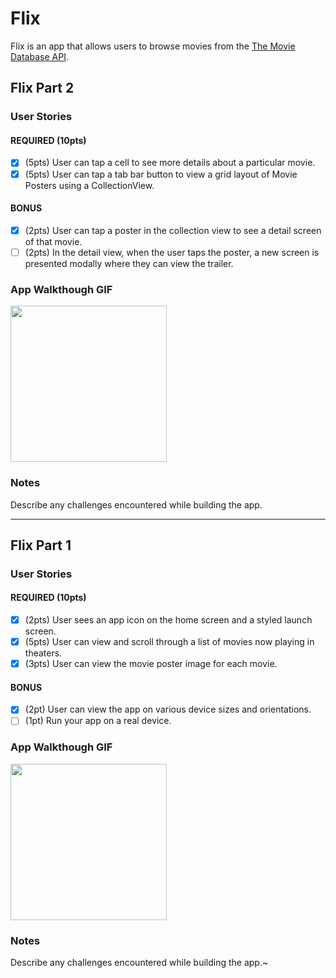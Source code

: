 # Flix

Flix is an app that allows users to browse movies from the [The Movie Database API](http://docs.themoviedb.apiary.io/#).

## Flix Part 2  

### User Stories  

#### REQUIRED (10pts)  
  - [x] (5pts) User can tap a cell to see more details about a particular movie.  
  - [x] (5pts) User can tap a tab bar button to view a grid layout of Movie Posters using a CollectionView.  

#### BONUS  
  - [x] (2pts) User can tap a poster in the collection view to see a detail screen of that movie.  
  - [ ] (2pts) In the detail view, when the user taps the poster, a new screen is presented modally where they can view the trailer.  

### App Walkthough GIF  

<img src="YOUR_GIF_URL_HERE" width=250><br>

### Notes  
Describe any challenges encountered while building the app.  

---

## Flix Part 1  

### User Stories  

#### REQUIRED (10pts)
  - [x] (2pts) User sees an app icon on the home screen and a styled launch screen.  
  - [x] (5pts) User can view and scroll through a list of movies now playing in theaters.  
  - [x] (3pts) User can view the movie poster image for each movie.  

#### BONUS
  - [x] (2pt) User can view the app on various device sizes and orientations.  
  - [ ] (1pt) Run your app on a real device.  

### App Walkthough GIF

<img src="./preview.gif" width=250><br>

### Notes
Describe any challenges encountered while building the app.~